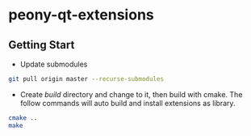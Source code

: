 # peony-qt-extensions

## Getting Start
* Update submodules

``` sh
git pull origin master --recurse-submodules
```

* Create *build* directory and change to it, then build with cmake. The follow
  commands will auto build and install extensions as library.

``` sh
cmake ..
make
```

